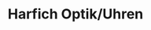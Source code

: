 ---
title: "Harfich Optik/Uhren"
url: /hoechstaedt-an-der-donau/harfich-optik-uhren/
shop: Optiker
---